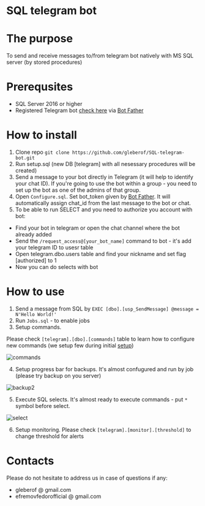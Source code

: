 # SQL telegram bot

# The purpose
To send and receive messages to/from telegram bot natively with MS SQL server (by stored procedures)

# Prerequsites
* SQL Server 2016 or higher
* Registered Telegram bot [check here](https://docs.microsoft.com/en-us/azure/bot-service/bot-service-channel-connect-telegram?view=azure-bot-service-4.0) via [Bot Father](https://telegram.me/botfather)


# How to install
1. Clone repo ```git clone https://github.com/gleberof/SQL-telegram-bot.git```
2. Run setup.sql (new DB \[telegram\] with all nesessary procedures will be created)
3. Send a message to your bot directly in Telegram (it will help to identify your chat ID). If you're going to use the bot within a group - you need to set up the bot as one of the admins of that group.
4. Open ```Configure.sql```. Set bot_token given by [Bot Father](https://telegram.me/botfather). It will automatically assign chat_id from the last message to the bot or chat.
5. To be able to run SELECT and you need to authorize you account with bot:
  * Find your bot in telegram or open the chat channel where the bot already added
  * Send the ```/request_access@[your_bot_name]``` command to bot - it's add your telegram ID to usesr table
  * Open telegram.dbo.users table and find your nickname and set flag [authorized] to 1
  * Now you can do selects with bot


# How to use
1. Send a message from SQL by ```EXEC [dbo].[usp_SendMessage] @message = N'Hello World!'```
2. Run ```Jobs.sql``` - to enable jobs 
3. Setup commands. 

Please check ```[telegram].[dbo].[commands]``` table to learn how to configure new commands (we setup few during initial [setup](#how-to-install))

![commands](https://github.com/gleberof/SQL-telagram-bot/blob/main/images/command.gif?raw=true)

4. Setup progress bar for backups. It's almost confugured and run by job (please try backup on you server)

![backup2](https://github.com/gleberof/SQL-telagram-bot/blob/main/images/backup2.gif?raw=true)

5. Execute SQL selects. It's almost ready to execute commands - put ```*``` symbol before select.

![select](https://github.com/gleberof/SQL-telagram-bot/blob/main/images/select.gif?raw=true)

6. Setup monitoring. Please check ```[telegram].[monitor].[threshold]``` to change threshold for alerts

# Contacts
Please do not hesitate to address us in case of questions if any: 
* gleberof @ gmail.com
* efremovfedorofficial @ gmail.com
